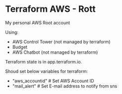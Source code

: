 # Terraform AWS - Rott

My personal AWS Root account

Using:
- AWS Control Tower (not managed by terraform)
- Budget
- AWS Chatbot (not managed by terraform)

Terraform state is in app.terraform.io.

Shoud set below variables for terraform:
- "aws_accountid" # Set AWS Account ID
- "mail_alert"    # Set E-mail address to notify from sns

